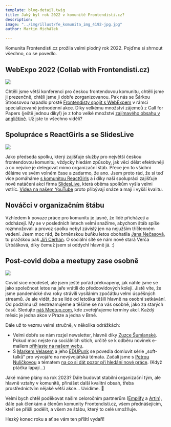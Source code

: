 ```yaml
---
template: blog-detail.twig
title: Jaký byl rok 2022 v komunitě Frontendisti.cz?
description:
image: "../img/illust/fe_komunita_img_4192-jpg.jpg"
author: Martin Michálek

---
```

Komunita Frontendisti.cz prožila velmi plodný rok 2022. Pojďme si shrnout všechno, co se povedlo.

## **WebExpo 2022 (Collab with Frontendisti.cz)**

![](../img/illust/webexpo-fe.jpg)


Chtěli jsme větší konferenci pro českou frontendovou komunitu, chtěli jsme ji prezenčně, chtěli jsme ji dobře zorganizovanou. Pak nás se Šárkou Strossovou napadlo prostě [Frontendisty spojit s WebExpem](https://frontendisti.cz/blog/pozvanka-na-webexpo-2022-collab-with-frontendisti.cz.html) v rámci specializované jednodenní akce. Díky velkému množství zájemců z Call for Papers (ještě jednou díky!) je z toho velké množství [zajímavého obsahu v angličtině](https://www.youtube.com/watch?v=gdBBzgcSfzM&list=PLnXfazh66kVf_SpXE1fuE6X_7Tq2QS_zN). Už jste to všechno viděli?

## **Spolupráce s ReactGirls a se SlidesLive**

![](../img/illust/fe_youtube.jpg)

Jako předseda spolku, který zajišťuje služby pro největší českou frontendovou komunitu, vždycky hledám způsoby, jak věci dělat efektivněji a co nejvíce je delegovat mimo organizační štáb. Přece jen to všichni děláme ve svém volném čase a zadarmo, že ano. Jsem proto rád, že si teď více pomáháme [s komunitou ReactGirls](https://reactgirls.com/) a i díky naší spolupráci zajišťuje nově natáčení akcí firma [SlidesLive](https://slideslive.com/), která oběma spolkům vyšla velmi vstříc. [Videa na našem YouTube](https://www.youtube.com/@FrontendistiCz/videos) proto přibývají snáze a mají i vyšší kvalitu.

## **Nováčci v organizačním štábu**

Vzhledem k povaze práce pro komunitu je jasné, že lidé přicházejí a odcházejí. My se v posledních letech velmi snažíme, abychom štáb spíše rozmnožovali a provoz spolku nebyl závislý jen na nejužším tříčlenném vedení. Jsem moc rád, že brněnskou buňku letos obohatila [Jana Nečasová](https://www.linkedin.com/in/jananecasova4/), tu pražskou pak [Jiří Cerhan](https://www.linkedin.com/in/ji%C5%99%C3%AD-cerhan-02b30332/). O sociální sítě se nám nově stará Verča Urbášková, díky čemuž jsem si oddychl hlavně já. :)

## **Post-covid doba a meetupy zase osobně**

![](../img/illust/fe_komunita_img_4192-jpg.jpg)

Covid sice neodešel, ale jsem ještě pořád překvapený, jak náhle jsme se jako společnost letos na jaře vrátili do předcovidových kolejí. Jistě víte, že jsme pandemické dva roky strávili vysíláním zpočátku velmi úspěšných streamů. Je ale vidět, že se lidé od letoška těšili hlavně na osobní setkávání. Od podzimu už nestreamujeme a těšíme se na vás osobně, jako za starých časů. Sledujte [náš Meetup.com](https://www.meetup.com/frontendisti/), kde zveřejňujeme termíny akcí. Každý měsíc je jedna akce v Praze a jedna v Brně.

Dále už to vezmu velmi stručně, v několika odrážkách:

* Velmi dobře se nám rozjel newsletter, hlavně díky [Zuzce Šumlanské](https://www.linkedin.com/in/zuzana-sumlanska/). Pokud moc nejste na sociálních sítích, určitě se k odběru novinek e-mailem [přihlaste na našem webu](https://frontendisti.cz/).
* S [Markem Velasem](https://www.linkedin.com/in/marek-velas/) a jeho [EDUPunk](https://edupunk.cz/) se povedla domluvit série „soft-talků“ pro vývojáře na nevývojářská témata. Začali jsme s [Petrou Nulíčkovou](https://www.petranulickova.cz/) a tématem [na co si dát pozor při hledání nové práce](https://www.youtube.com/watch?v=KDhjQviA-qM). (Když ptáčka lapají…)

Jaké máme plány na rok 2023? Dále budovat stabilní organizační tým, ale hlavně vztahy v komunitě, přinášet další kvalitní obsah, třeba prostřednictvím nějaké větší akce… Uvidíme. 🙂

Velmi bych chtěl poděkovat našim celoročním partnerům ([Emplify](https://emplifi.io/) a [Artin](https://www.artin.cz/)), dále pak členkám a členům komunity Frontendisti.cz, všem přednášejícím, kteří se přišli podělit, a všem ze štábu, který to celé umožňuje.

Hezký konec roku a ať se vám ten příští vydaří!

